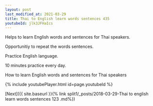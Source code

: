 ```yaml
---
layout: post
last_modified_at: 2021-03-29
title: Thai to English learn words sentences 435 
youtubeId: jlk3JFHaIcs
---
```

 
 
Helps to learn English words and sentences for Thai speakers.

Opportunitiy to repeat the words sentences. 

Practice English language. 
 
10 minutes practice every day. 
 
How to learn English words and sentences for Thai speakers 
 
{% include youtubePlayer.html id=page.youtubeId %}
 
 
[Next]({{ site.baseurl }}{% link  split1/_posts/2018-03-29-Thai to english learn words sentences 123 .md%})
 
